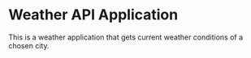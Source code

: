 # Weather API Application

This is a weather application that gets current weather conditions of a chosen city.
